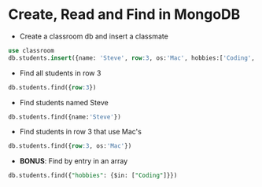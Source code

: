 # Create, Read and Find in MongoDB

* Create a classroom db and insert a classmate

```sql
use classroom
db.students.insert({name: 'Steve', row:3, os:'Mac', hobbies:['Coding', 'Reading', 'Running'] })
```

* Find all students in row 3

```sql
db.students.find({row:3})
```

* Find students named Steve

```sql
db.students.find({name:'Steve'})
```

* Find students in row 3 that use Mac's

```sql
db.students.find({row:3, os:'Mac'})
```

* **BONUS**: Find by entry in an array

```sql
db.students.find({"hobbies": {$in: ["Coding"]}})
```
